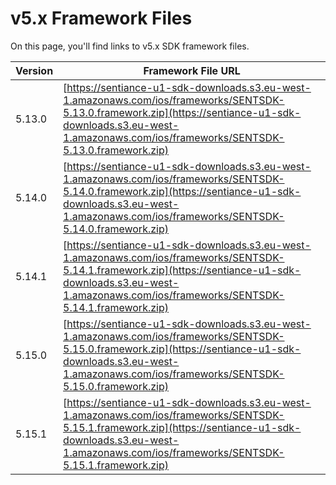 # v5.x Framework Files

On this page, you'll find links to v5.x SDK framework files.

| Version | Framework File URL                                                                                                                                                                                                     |
| ------- | ---------------------------------------------------------------------------------------------------------------------------------------------------------------------------------------------------------------------- |
| 5.13.0  | [https://sentiance-u1-sdk-downloads.s3.eu-west-1.amazonaws.com/ios/frameworks/SENTSDK-5.13.0.framework.zip](https://sentiance-u1-sdk-downloads.s3.eu-west-1.amazonaws.com/ios/frameworks/SENTSDK-5.13.0.framework.zip) |
| 5.14.0  | [https://sentiance-u1-sdk-downloads.s3.eu-west-1.amazonaws.com/ios/frameworks/SENTSDK-5.14.0.framework.zip](https://sentiance-u1-sdk-downloads.s3.eu-west-1.amazonaws.com/ios/frameworks/SENTSDK-5.14.0.framework.zip) |
| 5.14.1  | [https://sentiance-u1-sdk-downloads.s3.eu-west-1.amazonaws.com/ios/frameworks/SENTSDK-5.14.1.framework.zip](https://sentiance-u1-sdk-downloads.s3.eu-west-1.amazonaws.com/ios/frameworks/SENTSDK-5.14.1.framework.zip) |
| 5.15.0  | [https://sentiance-u1-sdk-downloads.s3.eu-west-1.amazonaws.com/ios/frameworks/SENTSDK-5.15.0.framework.zip](https://sentiance-u1-sdk-downloads.s3.eu-west-1.amazonaws.com/ios/frameworks/SENTSDK-5.15.0.framework.zip) |
| 5.15.1  | [https://sentiance-u1-sdk-downloads.s3.eu-west-1.amazonaws.com/ios/frameworks/SENTSDK-5.15.1.framework.zip](https://sentiance-u1-sdk-downloads.s3.eu-west-1.amazonaws.com/ios/frameworks/SENTSDK-5.15.1.framework.zip) |
